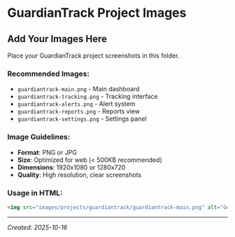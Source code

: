 # GuardianTrack Project Images

## Add Your Images Here

Place your GuardianTrack project screenshots in this folder.

### Recommended Images:
- `guardiantrack-main.png` - Main dashboard
- `guardiantrack-tracking.png` - Tracking interface
- `guardiantrack-alerts.png` - Alert system
- `guardiantrack-reports.png` - Reports view
- `guardiantrack-settings.png` - Settings panel

### Image Guidelines:
- **Format**: PNG or JPG
- **Size**: Optimized for web (< 500KB recommended)
- **Dimensions**: 1920x1080 or 1280x720
- **Quality**: High resolution, clear screenshots

### Usage in HTML:
```html
<img src="images/projects/guardiantrack/guardiantrack-main.png" alt="GuardianTrack Dashboard">
```

---
*Created: 2025-10-16*
